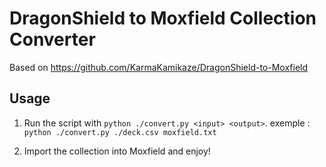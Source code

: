 # DragonShield to Moxfield Collection Converter

Based on https://github.com/KarmaKamikaze/DragonShield-to-Moxfield

## Usage

1. Run the script with `python ./convert.py <input> <output>`. exemple : `python ./convert.py ./deck.csv moxfield.txt`

2. Import the collection into Moxfield and enjoy!
